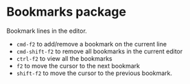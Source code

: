 # Bookmarks package

Bookmark lines in the editor.

* `cmd-f2` to add/remove a bookmark on the current line
* `cmd-shift-f2` to remove all bookmarks in the current editor
* `ctrl-f2` to view all the bookmarks
* `f2` to move the cursor to the next bookmark
* `shift-f2` to move the cursor to the previous bookmark.
